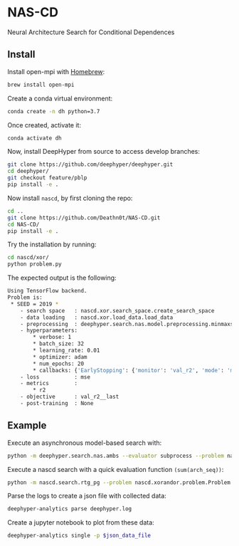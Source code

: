# NAS-CD

Neural Architecture Search for Conditional Dependences

## Install

Install open-mpi with [Homebrew](https://docs.brew.sh/Installation):

```bash
brew install open-mpi
```

Create a conda virtual environment:

```bash
conda create -n dh python=3.7
```

Once created, activate it:

```bash
conda activate dh
```

Now, install DeepHyper from source to access develop branches:

```bash
git clone https://github.com/deephyper/deephyper.git
cd deephyper/
git checkout feature/pblp
pip install -e .
```

Now install `nascd`, by first cloning the repo:

```bash
cd ..
git clone https://github.com/Deathn0t/NAS-CD.git
cd NAS-CD/
pip install -e .
```

Try the installation by running:

```bash
cd nascd/xor/
python problem.py
```

The expected output is the following:

```bash
Using TensorFlow backend.
Problem is:
 * SEED = 2019 *
    - search space   : nascd.xor.search_space.create_search_space
    - data loading   : nascd.xor.load_data.load_data
    - preprocessing  : deephyper.search.nas.model.preprocessing.minmaxstdscaler
    - hyperparameters:
        * verbose: 1
        * batch_size: 32
        * learning_rate: 0.01
        * optimizer: adam
        * num_epochs: 20
        * callbacks: {'EarlyStopping': {'monitor': 'val_r2', 'mode': 'max', 'verbose': 0, 'patience': 5}}
    - loss           : mse
    - metrics        :
        * r2
    - objective      : val_r2__last
    - post-training  : None
```

## Example

Execute an asynchronous model-based search with:

```bash
python -m deephyper.search.nas.ambs --evaluator subprocess --problem nascd.xorandor.problem.Problem --max-evals 64
```

Execute a nascd search with a quick evaluation function `(sum(arch_seq))`:

```bash
python -m nascd.search.rtg_pg --problem nascd.xorandor.problem.Problem --run deephyper.search.nas.model.run.quick.run
```

Parse the logs to create a json file with collected data:

```bash
deephyper-analytics parse deephyper.log
```

Create a jupyter notebook to plot from these data:

```bash
deephyper-analytics single -p $json_data_file
```
